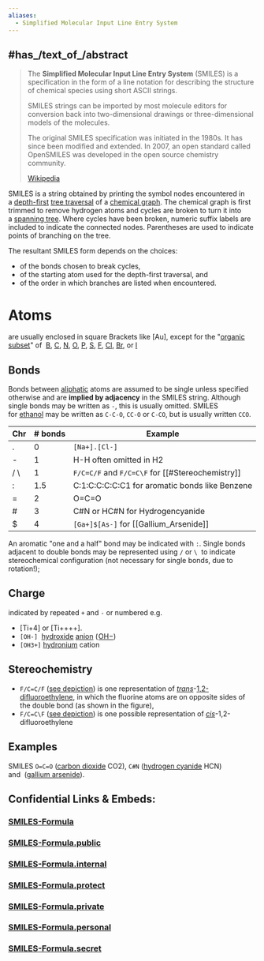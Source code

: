 ```yaml
---
aliases:
  - Simplified Molecular Input Line Entry System
---
```


## #has_/text_of_/abstract 

> The **Simplified Molecular Input Line Entry System** (SMILES) is a specification in the form of 
> a line notation for describing the structure of chemical species using short ASCII strings. 
> 
> SMILES strings can be imported by most molecule editors 
> for conversion back into two-dimensional drawings 
> or three-dimensional models of the molecules.
>
> The original SMILES specification was initiated in the 1980s. 
> It has since been modified and extended. 
> In 2007, an open standard called OpenSMILES was developed 
> in the open source chemistry community.
>
> [Wikipedia](https://en.wikipedia.org/wiki/Simplified%20Molecular%20Input%20Line%20Entry%20System) 


SMILES is a string obtained by printing the symbol nodes encountered in a [depth-first](https://en.wikipedia.org/wiki/Depth-first_search "Depth-first search") [tree traversal](https://en.wikipedia.org/wiki/Tree_traversal "Tree traversal") of a [chemical graph](https://en.wikipedia.org/wiki/Chemical_graph "Chemical graph"). The chemical graph is first trimmed to remove hydrogen atoms and cycles are broken to turn it into a [spanning tree](https://en.wikipedia.org/wiki/Spanning_tree_\(mathematics\) "Spanning tree (mathematics)"). Where cycles have been broken, numeric suffix labels are included to indicate the connected nodes. Parentheses are used to indicate points of branching on the tree.

The resultant SMILES form depends on the choices:

- of the bonds chosen to break cycles,
- of the starting atom used for the depth-first traversal, and
- of the order in which branches are listed when encountered.

# Atoms 

are usually enclosed in square Brackets like [Au], except for the "[organic subset](https://en.wikipedia.org/wiki/CHON "CHON")" of 
[B](https://en.wikipedia.org/wiki/Boron "Boron"), [C](https://en.wikipedia.org/wiki/Carbon "Carbon"), [N](https://en.wikipedia.org/wiki/Nitrogen "Nitrogen"), [O](https://en.wikipedia.org/wiki/Oxygen "Oxygen"), [P](https://en.wikipedia.org/wiki/Phosphorus "Phosphorus"), [S](https://en.wikipedia.org/wiki/Sulfur "Sulfur"), [F](https://en.wikipedia.org/wiki/Fluorine "Fluorine"), [Cl](https://en.wikipedia.org/wiki/Chlorine "Chlorine"), [Br](https://en.wikipedia.org/wiki/Bromine "Bromine"), or [I](https://en.wikipedia.org/wiki/Iodine "Iodine") 

## Bonds 

Bonds between [aliphatic](https://en.wikipedia.org/wiki/Aliphatic_compound "Aliphatic compound") atoms are assumed to be single unless specified otherwise 
and are __implied by adjacency__ in the SMILES string. 
Although single bonds may be written as `-`, this is usually omitted. 
SMILES for [ethanol](https://en.wikipedia.org/wiki/Ethanol "Ethanol") may be written as `C-C-O`, `CC-O` or `C-CO`, but is usually written `CCO`.

| Chr | # bonds | Example                                          |
| --- | ------- | ------------------------------------------------ |
| .   | 0       | `[Na+].[Cl-]`                                    |
| -   | 1       | H-H often omitted in H2                          |
| / \ | 1       | `F/C=C/F` and `F/C=C\F` for [[#Stereochemistry]] |
| :   | 1.5     | C:1:C:C:C:C:C1 for aromatic bonds like Benzene   |
| =   | 2       | O=C=O                                            |
| #   | 3       | C#N or HC#N for Hydrogencyanide                  |
| $   | 4       | `[Ga+]$[As-]` for [[Gallium_Arsenide]]           |

An aromatic "one and a half" bond may be indicated with `:`.
Single bonds adjacent to double bonds may be represented using `/` or `\` 
to indicate stereochemical configuration (not necessary for single bonds, due to rotation!);

## Charge 

indicated by repeated `+` and  `-` 
or numbered e.g. 
- [Ti+4] or [Ti++++]. 
- `[OH-]`  [hydroxide](https://en.wikipedia.org/wiki/Hydroxide "Hydroxide") [anion](https://en.wikipedia.org/wiki/Anion "Anion") ( [OH−](https://en.wikipedia.org/wiki/Hydroxide "Hydroxide")) 
- `[OH3+]` [hydronium](https://en.wikipedia.org/wiki/Hydronium "Hydronium") cation 

## Stereochemistry 

- `F/C=C/F` ([see depiction](https://web.archive.org/web/20130522072357/http://www.daylight.com/daycgi/depict?462f433d432f46)) is one representation of _[trans](https://en.wikipedia.org/wiki/Trans_isomer "Trans isomer")_-[1,2-difluoroethylene](https://en.wikipedia.org/wiki/1,2-difluoroethylene "1,2-difluoroethylene"), 
  in which the fluorine atoms are on opposite sides of the double bond (as shown in the figure), 
- `F/C=C\F` ([see depiction](https://web.archive.org/web/20130522074206/http://www.daylight.com/daycgi/depict?462f433d435c46)) is one possible representation of _[cis](https://en.wikipedia.org/wiki/Cis-trans_isomerism "Cis-trans isomerism")_-1,2-difluoroethylene

## Examples 

SMILES `O=C=O` ([carbon dioxide](https://en.wikipedia.org/wiki/Carbon_dioxide "Carbon dioxide") CO2), `C#N` ([hydrogen cyanide](https://en.wikipedia.org/wiki/Hydrogen_cyanide "Hydrogen cyanide") HCN) and  ([gallium arsenide](https://en.wikipedia.org/wiki/Gallium_arsenide "Gallium arsenide")).


## Confidential Links & Embeds: 

### [SMILES-Formula](/_Standards/chemic/SMILES-Formula.md) 

### [SMILES-Formula.public](/_public/chemic/SMILES-Formula.public.md) 

### [SMILES-Formula.internal](/_internal/chemic/SMILES-Formula.internal.md) 

### [SMILES-Formula.protect](/_protect/chemic/SMILES-Formula.protect.md) 

### [SMILES-Formula.private](/_private/chemic/SMILES-Formula.private.md) 

### [SMILES-Formula.personal](/_personal/chemic/SMILES-Formula.personal.md) 

### [SMILES-Formula.secret](/_secret/chemic/SMILES-Formula.secret.md)

